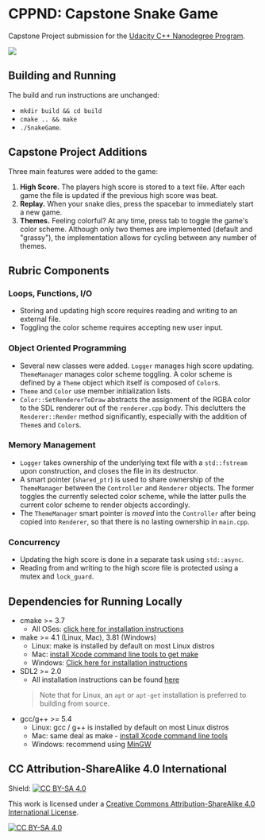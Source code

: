 # CPPND: Capstone Snake Game

Capstone Project submission for the [Udacity C++ Nanodegree Program](https://www.udacity.com/course/c-plus-plus-nanodegree--nd213).

<img src="snake_game.gif"/>

## Building and Running

The build and run instructions are unchanged:
- `mkdir build && cd build`
- `cmake .. && make`
- `./SnakeGame`.

## Capstone Project Additions

Three main features were added to the game:

1. **High Score.** The players high score is stored to a text file. After each game the file is updated if the previous high score was beat.
2. **Replay.** When your snake dies, press the spacebar to immediately start a new game.
3. **Themes.** Feeling colorful? At any time, press tab to toggle the game's color scheme. Although only two themes are implemented (default and "grassy"), the implementation allows for cycling between any number of themes.

## Rubric Components

### Loops, Functions, I/O
- Storing and updating high score requires reading and writing to an external file.
- Toggling the color scheme requires accepting new user input.

### Object Oriented Programming
- Several new classes were added. `Logger` manages high score updating. `ThemeManager` manages color scheme toggling. A color scheme is defined by a `Theme` object which itself is composed of `Color`s.
- `Theme` and `Color` use member initialization lists.
- `Color::SetRendererToDraw` abstracts the assignment of the RGBA color to the SDL renderer out of the `renderer.cpp` body. This declutters the `Renderer::Render` method significantly, especially with the addition of `Theme`s and `Color`s.

### Memory Management
- `Logger` takes ownership of the underlying text file with a `std::fstream` upon construction, and closes the file in its destructor.
- A smart pointer (`shared_ptr`) is used to share ownership of the `ThemeManager` between the `Controller` and `Renderer` objects. The former toggles the currently selected color scheme, while the latter pulls the current color scheme to render objects accordingly.
- The `ThemeManager` smart pointer is *moved* into the `Controller` after being copied into `Renderer`, so that there is no lasting ownership in `main.cpp`.

### Concurrency
- Updating the high score is done in a separate task using `std::async`.
- Reading from and writing to the high score file is protected using a mutex and `lock_guard`.

## Dependencies for Running Locally
* cmake >= 3.7
  * All OSes: [click here for installation instructions](https://cmake.org/install/)
* make >= 4.1 (Linux, Mac), 3.81 (Windows)
  * Linux: make is installed by default on most Linux distros
  * Mac: [install Xcode command line tools to get make](https://developer.apple.com/xcode/features/)
  * Windows: [Click here for installation instructions](http://gnuwin32.sourceforge.net/packages/make.htm)
* SDL2 >= 2.0
  * All installation instructions can be found [here](https://wiki.libsdl.org/Installation)
  >Note that for Linux, an `apt` or `apt-get` installation is preferred to building from source. 
* gcc/g++ >= 5.4
  * Linux: gcc / g++ is installed by default on most Linux distros
  * Mac: same deal as make - [install Xcode command line tools](https://developer.apple.com/xcode/features/)
  * Windows: recommend using [MinGW](http://www.mingw.org/)

## CC Attribution-ShareAlike 4.0 International

Shield: [![CC BY-SA 4.0][cc-by-sa-shield]][cc-by-sa]

This work is licensed under a
[Creative Commons Attribution-ShareAlike 4.0 International License][cc-by-sa].

[![CC BY-SA 4.0][cc-by-sa-image]][cc-by-sa]

[cc-by-sa]: http://creativecommons.org/licenses/by-sa/4.0/
[cc-by-sa-image]: https://licensebuttons.net/l/by-sa/4.0/88x31.png
[cc-by-sa-shield]: https://img.shields.io/badge/License-CC%20BY--SA%204.0-lightgrey.svg
